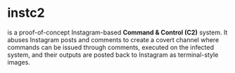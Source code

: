 # instc2
is a proof-of-concept Instagram-based **Command &amp; Control (C2)** system.   It abuses Instagram posts and comments to create a covert channel where commands can be issued through comments, executed on the infected system, and their outputs are posted back to Instagram as terminal-style images.
